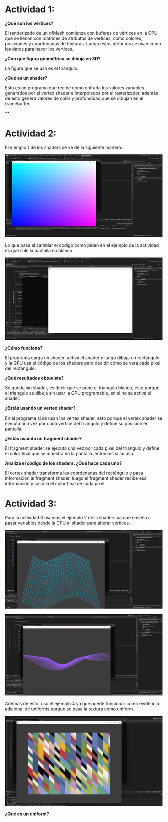 # Actividad 1:

**¿Qué son los vértices?**

El renderizado de un ofMesh comienza con búferes de vértices en la CPU que se llenan con matrices de atributos de vértices, como colores, posiciones y coordenadas de texturas. Luego estos atributos se usan como los datos para hacer los vertices. 

**¿Con qué figura geométrica se dibuja en 3D?**

La figura que se usa es el triangulo. 

**¿Qué es un shader?**

Esto es un programa que recibe como entrada los valores variables generados por el vertex shader e interpolados por el rasterizador, además de esto genera valores de color y profundidad que se dibujan en el framebuffer.

**

# Actividad 2:

El ejemplo 1 de los shaders se ve de la siguiente manera:

![alt text](<Captura de pantalla 2025-10-23 083959.png>)

Lo que pasa al cambiar el codigo como piden en el ejemplo de la actividad es que sale la pantalla en blanco

![alt text](<Captura de pantalla 2025-10-21 093322.png>)

**¿Cómo funciona?**

El programa carga un shader, activa el shader y luego dibuja un rectángulo y la GPU usa el código de los shaders para decidir cómo se verá cada píxel del rectángulo.

**¿Qué resultados obtuviste?**

Se queda sin shader, es decir que se pone el triangulo blanco, esto porque el triangulo se dibuja sin usar la GPU programable, en si no se activa el shader.

**¿Estás usando un vertex shader?**

En el programa si se usan los vertex shader, esto porque el vertex shader se ejecuta una vez por cada vértice del triangulo y define su posición en pantalla.

**¿Estás usando un fragment shader?**

El fragment shader se ejecuta una vez por cada píxel del triangulo y define el color final que se muestra en la pantalla ,entonces si se usa.

**Analiza el código de los shaders. ¿Qué hace cada uno?**

El vertex shader transforma las coordenadas del rectángulo y pasa información al fragment shader, luego el fragment shader recibe esa información y calcula el color final de cada píxel.

# Actividad 3:

Para la actividad 3 usamos el ejemplo 2 de ls shaders ya que enseña a pasar variables desde la CPU al shader para alterar vértices.

![alt text](<Captura de pantalla 2025-10-23 092041.png>)

![alt text](<Captura de pantalla 2025-10-23 092055.png>)

Además de esto, uso el ejemplo 4 ya que puede funcionar como evidencia adicional de uniforms porque se pasa la textura como uniform.

![alt text](<Captura de pantalla 2025-10-23 092421.png>)

**¿Qué es un uniform?**










